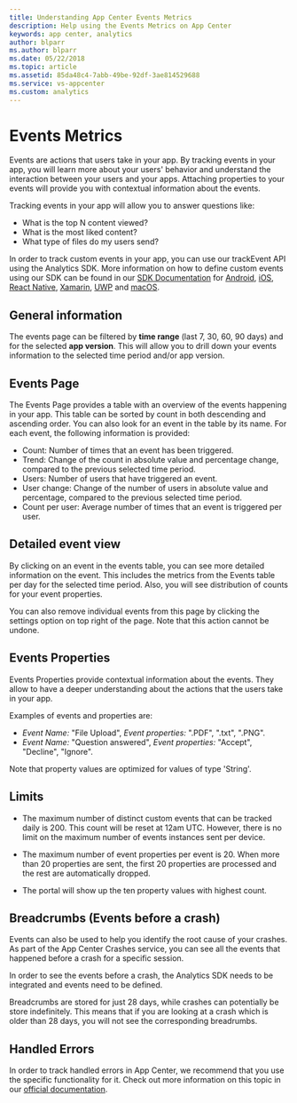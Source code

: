 ```yaml
---
title: Understanding App Center Events Metrics
description: Help using the Events Metrics on App Center
keywords: app center, analytics
author: blparr
ms.author: blparr
ms.date: 05/22/2018
ms.topic: article
ms.assetid: 85da48c4-7abb-49be-92df-3ae814529688
ms.service: vs-appcenter
ms.custom: analytics
---
```


# Events Metrics

Events are actions that users take in your app. By tracking events in your app, you will learn more about your users' behavior and understand the interaction between your users and your apps. Attaching properties to your events will provide you with contextual information about the events.

Tracking events in your app will allow you to answer questions like:
- What is the top N content viewed?
- What is the most liked content?
- What type of files do my users send?

In order to track custom events in your app, you can use our trackEvent API using the Analytics SDK. More information on how to define custom events using our SDK can be found in our [SDK Documentation](~/sdk/index.md) for [Android](~/sdk/analytics/android.md), [iOS](~/sdk/analytics/ios.md), [React Native](~/sdk/analytics/react-native.md), [Xamarin](~/sdk/analytics/xamarin.md), [UWP](~/sdk/analytics/uwp.md) and [macOS](~/sdk/analytics/macos.md). 


## General information

The events page can be filtered by **time range** (last 7, 30, 60, 90 days) and for the selected **app version**. This will allow you to drill down your events information to the selected time period and/or app version.


## Events Page

The Events Page provides a table with an overview of the events happening in your app. This table can be sorted by count in both descending and ascending order. You can also look for an event in the table by its name. For each event, the following information is provided:

- Count: Number of times that an event has been triggered.
- Trend: Change of the count in absolute value and percentage change, compared to the previous selected time period.
- Users: Number of users that have triggered an event.
- User change: Change of the number of users in absolute value and percentage, compared to the previous selected time period.
- Count per user: Average number of times that an event is triggered per user.


## Detailed event view

By clicking on an event in the events table, you can see more detailed information on the event.
This includes the metrics from the Events table per day for the selected time period.
Also, you will see distribution of counts for your event properties.

You can also remove individual events from this page by clicking the settings option on top right of the page. Note that this action cannot be undone.


## Events Properties

Events Properties provide contextual information about the events. They allow to have a deeper understanding about the actions that the users take in your app.

Examples of events and properties are:
- *Event Name:* "File Upload", *Event properties:* ".PDF", ".txt", ".PNG".
- *Event Name:* "Question answered", *Event properties:* "Accept", "Decline", "Ignore".

Note that property values are optimized for values of type 'String'.


## Limits

- The maximum number of distinct custom events that can be tracked daily is 200. This count will be reset at 12am UTC. However, there is no limit on the maximum number of events instances sent per device.
- The maximum number of event properties per event is 20. When more than 20 properties are sent, the first 20 properties are processed and the rest are automatically dropped.

- The portal will show up the ten property values with highest count.


## Breadcrumbs (Events before a crash)

Events can also be used to help you identify the root cause of your crashes. As part of the App Center Crashes service, you can see all the events that happened before a crash for a specific session. 

In order to see the events before a crash, the Analytics SDK needs to be integrated and events need to be defined.

Breadcrumbs are stored for just 28 days, while crashes can potentially be store indefinitely. This means that if you are looking at a crash which is older than 28 days, you will not see the corresponding breadrumbs.


## Handled Errors

In order to track handled errors in App Center, we recommend that you use the specific functionality for it. Check out more information on this topic in our [official documentation](~/errors/index.md).
